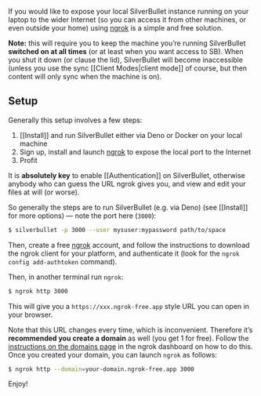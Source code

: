 If you would like to expose your local SilverBullet instance running on your laptop to the wider Internet (so you can access it from other machines, or even outside your home) using [ngrok](https://ngrok.com/) is a simple and free solution.

**Note:** this will require you to keep the machine you’re running SilverBullet **switched on at all times** (or at least when you want access to SB). When you shut it down (or clause the lid), SilverBullet will become inaccessible (unless you use the sync [[Client Modes|client mode]] of course, but then content will only sync when the machine is on).

## Setup
Generally this setup involves a few steps:
1. [[Install]] and run SilverBullet either via Deno or Docker on your local machine
2. Sign up, install and launch [ngrok](https://ngrok.com/) to expose the local port to the Internet
3. Profit

It is **absolutely key** to enable [[Authentication]] on SilverBullet, otherwise anybody who can guess the URL ngrok gives you, and view and edit your files at will (or worse).

So generally the steps are to run SilverBullet (e.g. via Deno) (see [[Install]] for more options) — note the port here (`3000`):

```bash
$ silverbullet -p 3000 --user mysuser:mypassword path/to/space
```

Then, create a free [ngrok](https://dashboard.ngrok.com/) account, and follow the instructions to download the ngrok client for your platform, and authenticate it (look for the `ngrok config add-authtoken` command).

Then, in another terminal run `ngrok`:

```bash
$ ngrok http 3000
```

This will give you a `https://xxx.ngrok-free.app` style URL you can open in your browser.

Note that this URL changes every time, which is inconvenient. Therefore it’s **recommended you create a domain** as well (you get 1 for free). Follow the [instructions on the domains page](https://dashboard.ngrok.com/cloud-edge/domains) in the ngrok dashboard on how to do this. Once you created your domain, you can launch `ngrok` as follows:

```bash
$ ngrok http --domain=your-domain.ngrok-free.app 3000
```

Enjoy!
